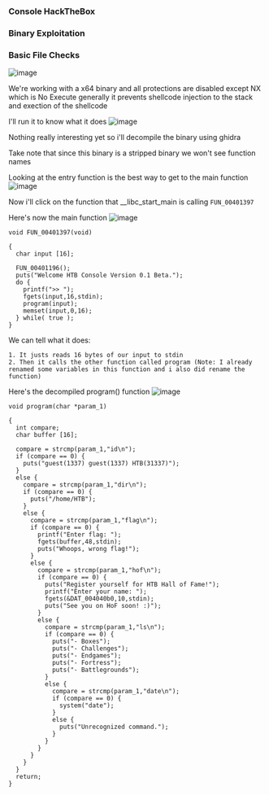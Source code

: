 <h3> Console HackTheBox </h3>

### Binary Exploitation

### Basic File Checks

![image](https://user-images.githubusercontent.com/113513376/222837497-6171ddb0-b16b-48b4-8843-59ed5bab5e4f.png)

We're working with a x64 binary and all protections are disabled except NX which is No Execute generally it prevents shellcode injection to the stack and exection of the shellcode

I'll run it to know what it does
![image](https://user-images.githubusercontent.com/113513376/222837692-9c2975bf-d086-4188-8125-d611e211e0d8.png)

Nothing really interesting yet so i'll decompile the binary using ghidra

Take note that since this binary is a stripped binary we won't see function names

Looking at the entry function is the best way to get to the main function
![image](https://user-images.githubusercontent.com/113513376/222838986-8913003e-04aa-4f27-b36d-49b28d554d9c.png)

Now i'll click on the function that __libc_start_main is calling `FUN_00401397`

Here's now the main function
![image](https://user-images.githubusercontent.com/113513376/222839649-a3ea3b2b-a7c2-4398-aed8-7836cd73f0d8.png)

```
void FUN_00401397(void)

{
  char input [16];
  
  FUN_00401196();
  puts("Welcome HTB Console Version 0.1 Beta.");
  do {
    printf(">> ");
    fgets(input,16,stdin);
    program(input);
    memset(input,0,16);
  } while( true );
}
```

We can tell what it does:

```
1. It justs reads 16 bytes of our input to stdin 
2. Then it calls the other function called program (Note: I already renamed some variables in this function and i also did rename the function)
```

Here's the decompiled program() function
![image](https://user-images.githubusercontent.com/113513376/222847808-7810d594-52c0-4915-8dc1-ac7395c7309c.png)

```
void program(char *param_1)

{
  int compare;
  char buffer [16];
  
  compare = strcmp(param_1,"id\n");
  if (compare == 0) {
    puts("guest(1337) guest(1337) HTB(31337)");
  }
  else {
    compare = strcmp(param_1,"dir\n");
    if (compare == 0) {
      puts("/home/HTB");
    }
    else {
      compare = strcmp(param_1,"flag\n");
      if (compare == 0) {
        printf("Enter flag: ");
        fgets(buffer,48,stdin);
        puts("Whoops, wrong flag!");
      }
      else {
        compare = strcmp(param_1,"hof\n");
        if (compare == 0) {
          puts("Register yourself for HTB Hall of Fame!");
          printf("Enter your name: ");
          fgets(&DAT_004040b0,10,stdin);
          puts("See you on HoF soon! :)");
        }
        else {
          compare = strcmp(param_1,"ls\n");
          if (compare == 0) {
            puts("- Boxes");
            puts("- Challenges");
            puts("- Endgames");
            puts("- Fortress");
            puts("- Battlegrounds");
          }
          else {
            compare = strcmp(param_1,"date\n");
            if (compare == 0) {
              system("date");
            }
            else {
              puts("Unrecognized command.");
            }
          }
        }
      }
    }
  }
  return;
}
```
